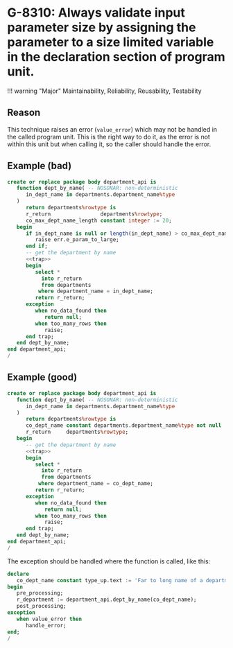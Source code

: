 # G-8310: Always validate input parameter size by assigning the parameter to a size limited variable in the declaration section of program unit.

!!! warning "Major"
    Maintainability, Reliability, Reusability, Testability

## Reason

This technique raises an error (`value_error`) which may not be handled in the called program unit. This is the right way to do it, as the error is not within this unit but when calling it, so the caller should handle the error.

## Example (bad)

``` sql
create or replace package body department_api is
   function dept_by_name( -- NOSONAR: non-deterministic
      in_dept_name in departments.department_name%type
   )
      return departments%rowtype is
      r_return                departments%rowtype;
      co_max_dept_name_length constant integer := 20;
   begin
      if in_dept_name is null or length(in_dept_name) > co_max_dept_name_length then
         raise err.e_param_to_large;
      end if;
      -- get the department by name
      <<trap>>
      begin
         select *
           into r_return
           from departments
          where department_name = in_dept_name;
         return r_return;
      exception
         when no_data_found then
            return null;
         when too_many_rows then
            raise;
      end trap;
   end dept_by_name;
end department_api;
/
```

## Example (good)

``` sql
create or replace package body department_api is
   function dept_by_name( -- NOSONAR: non-deterministic
      in_dept_name in departments.department_name%type
   )
      return departments%rowtype is
      co_dept_name constant departments.department_name%type not null := in_dept_name;
      r_return     departments%rowtype;
   begin
      -- get the department by name
      <<trap>>
      begin
         select *
           into r_return
           from departments
          where department_name = co_dept_name;
         return r_return;
      exception
         when no_data_found then
            return null;
         when too_many_rows then
            raise;
      end trap;
   end dept_by_name;
end department_api;
/
```

The exception should be handled where the function is called, like this:

``` sql
declare
   co_dept_name constant type_up.text := 'Far to long name of a department';
begin
   pre_processing;
   r_department := department_api.dept_by_name(co_dept_name);
   post_processing;
exception
   when value_error then
      handle_error;
end;
/
```